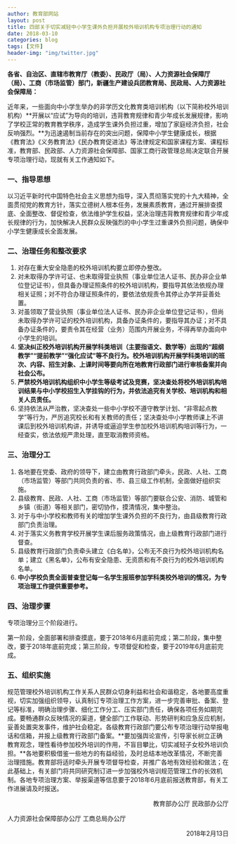 ```yaml
---
author: 教育部网站
layout: post
title: 四部关于切实减轻中小学生课外负担开展校外培训机构专项治理行动的通知
date: 2018-03-10
categories: blog
tags: [文件]
header-img: "img/twitter.jpg"
---
```

**各省、自治区、直辖市教育厅（教委）、民政厅（局）、人力资源社会保障厅（局）、工商（市场监管）部门，新疆生产建设兵团教育局、民政局、人力资源社会保障局：**

近年来，一些面向中小学生举办的非学历文化教育类培训机构（以下简称校外培训机构）**开展以“应试”为导向的培训，违背教育规律和青少年成长发展规律，影响了学校正常的教育教学秩序，造成学生课外负担过重，增加了家庭经济负担，社会反响强烈。**为迅速遏制当前存在的突出问题，保障中小学生健康成长，根据《教育法》《义务教育法》《民办教育促进法》等法律规定和国家课程方案、课程标准，教育部、民政部、人力资源社会保障部、国家工商行政管理总局决定联合开展专项治理行动，现就有关工作通知如下。

### 一、指导思想

以习近平新时代中国特色社会主义思想为指导，深入贯彻落实党的十九大精神，全面贯彻党的教育方针，落实立德树人根本任务，发展素质教育，通过开展排查摸底、全面整改、督促检查，依法维护学生权益，坚决治理违背教育规律和青少年成长规律的行为，加快解决人民群众反映强烈的中小学生过重课外负担问题，确保中小学生健康成长全面发展。

### 二、治理任务和整改要求

1. 对存在重大安全隐患的校外培训机构要立即停办整改。
2. 对未取得办学许可证、也未取得营业执照（事业单位法人证书、民办非企业单位登记证书），但具备办理证照条件的校外培训机构，要指导其依法依规办理相关证照；对不符合办理证照条件的，要依法依规责令其停止办学并妥善处置。
3. 对虽领取了营业执照（事业单位法人证书、民办非企业单位登记证书），但尚未取得办学许可证的校外培训机构，具备办证条件的，要指导其办证；对不具备办证条件的，要责令其在经营（业务）范围内开展业务，不得再举办面向中小学生的培训。
4. **坚决纠正校外培训机构开展学科类培训（主要指语文、数学等）出现的“超纲教学”“提前教学”“强化应试”等不良行为。校外培训机构开展学科类培训的班次、内容、招生对象、上课时间等要向所在地教育行政部门进行审核备案并向社会公布。**
5. **严禁校外培训机构组织中小学生等级考试及竞赛，坚决查处将校外培训机构培训结果与中小学校招生入学挂钩的行为，并依法追究有关学校、培训机构和相关人员责任。**
6. 坚持依法从严治教，坚决查处一些中小学校不遵守教学计划、“非零起点教学”等行为，严厉追究校长和有关教师的责任；坚决查处中小学教师课上不讲课后到校外培训机构讲，并诱导或逼迫学生参加校外培训机构培训等行为，一经查实，依法依规严肃处理，直至取消教师资格。

### 三、治理分工

1. 各地要在党委、政府的领导下，建立由教育行政部门牵头，民政、人社、工商（市场监管）等部门共同负责的省、市、县三级工作机制，全面做好组织实施。
2. 县级教育、民政、人社、工商（市场监管）等部门要联合公安、消防、城管和乡镇（街道）等相关部门，密切协作，摸清情况，集中整治。
3. 对于与中小学校和教师有关的增加学生课外负担的不良行为，由县级教育行政部门负责治理。
4. 对于落实义务教育学校开展学生课后服务政策情况，由上级教育行政部门进行督查。
5. 县级教育行政部门负责牵头建立《白名单》，公布无不良行为校外培训机构名单；建立《黑名单》，公布有安全隐患、无资质和有不良行为的校外培训机构名单。
6. **中小学校负责全面普查登记每一名学生报班参加学科类校外培训的情况，为专项治理工作提供重要参考。**

### 四、治理步骤

专项治理分三个阶段进行。

第一阶段，全面部署和排查摸底，要于2018年6月底前完成；第二阶段，集中整改，要于2018年底前完成；第三阶段，专项督促和检查，要于2019年6月底前完成。

### 五、组织实施

规范管理校外培训机构工作关系人民群众切身利益和社会和谐稳定，各地要高度重视，切实加强组织领导，认真制订专项治理工作方案，进一步完善审批、备案、登记等标准，明确治理步骤、细化工作分工、压实部门责任，确保各项任务如期完成。要畅通群众反映情况的渠道，健全部门工作联动、形势研判和应急反应机制，妥善处置突发事件，维护社会稳定。各级教育行政部门要公布专项治理行动举报电话和信箱，并报上级教育行政部门备案。**要加强舆论宣传，引导家长树立正确教育观念，理性看待参加校外培训的作用，不盲目攀比，切实减轻子女校外培训负担。**各地要积极借鉴一些地方的有益经验，及时总结本地改革情况，不断完善治理措施。教育部将适时牵头开展专项督导检查，并推广各地有效经验和做法；在此基础上，有关部门将共同研究制订进一步加强校外培训规范管理工作的长效机制。各地专项治理方案、举报渠道等信息要于2018年6月底前报送教育部，有关工作进展请及时报送。
<p align="right">教育部办公厅 民政部办公厅

人力资源社会保障部办公厅 工商总局办公厅</p>
<p align="right">2018年2月13日</p>